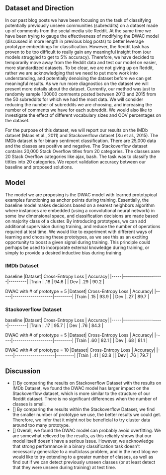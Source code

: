 ## Dataset and Direction
In our past blog posts we have been focusing on the task of classifying potentially previously unseen communities (subreddits) 
on a  dataset made up of comments from the social media site Reddit. At the same time we have been trying to gauge the
effectiveness of modifying the DWAC model (discussed in more length in previous blog posts) to better leverage prototype
embeddings for classification. However, the Reddit task has proven to be too difficult to really gain any meaningful insight
from (our models struggled to get to 5% accuracy). Therefore, we have decided to temporarily move away from the Reddit data
and test our model on easier, more standardized datasets. To be clear, we are not giving up on Reddit, rather we are 
acknowledging that we need to put more work into understanding, and potentially denoising the dataset before we can get
meaningful results. As we run more diagnostics on the dataset we will present more details about the dataset. Currently, our method was just to randomly sample 100000 comments posted between 2013 and 2015 from the 50 subreddits for which we had the most data. We will consider reducing the number of subreddits we are choosing, and increasing the number of comments we have for each subreddit. We would also like to investigate the effect of different vocabulary sizes and OOV percentages on the dataset. 

For the purpose of this dataset, we will report our results on the IMDb dataset (Maas et al., 2011) and Stackoverflow dataset (Xu et al., 2015). The IMDb dataset is for binary sentiment classification. There are 25,000 data and the classes are positive and negative. The Stackoverflow dataset contains 20,000 Stack Overflow titles from 20 categories. The classes aare 20 Stack Overflow categories like ajax, bash. The task was to classify the tittles into 20 categories. We report validation accuracy between our baseline and proposed solutions.


## Model
The model we are proposing is the DWAC model with learned prototypical examples functioning as anchor points during training.
Essentially, the baseline model makes decisions based on a nearest neighbors algorithm where instances are embedded (using a convolutional neural network) in some low dimensional space, and classification decisions are made based on majority class of a cluster. By introducing prototypes, we can add additional supervision during training, and reduce the number of operations required at test time. We would like to experiment with different ways of learning and choosing these prototypes, as we see this as an exciting opportunity to boost a given signal during training. This principle could perhaps be used to incorporate external knowledge during training, or simply to provide a desired inductive bias during training.

### IMDb Dataset
baseline
|Dataset| Cross-Entropy Loss | Accuracy|
|-----|--------------------|---------|
|Train     | .18        |  94.6   |
| Dev |   .29  |   90.2  |

DWAC with # of prototype = 5
|Dataset| Cross-Entropy Loss | Accuracy|
|-----|--------------------|---------|
|Train     | .15        |  93.9   |
| Dev |   .27  |   89.7  |

### Stackoverflow Dataset
baseline
|Dataset| Cross-Entropy Loss | Accuracy|
|-----|--------------------|---------|
|Train     | .17        |  95.7   |
| Dev |   .76  |   84.3  |

DWAC with # of prototype = 5
|Dataset| Cross-Entropy Loss | Accuracy|
|-----|--------------------|---------|
|Train     | .60        |  82.1   |
| Dev |   .68  |   81.1  |

DWAC with # of prototype = 10
|Dataset| Cross-Entropy Loss | Accuracy|
|-----|--------------------|---------|
|Train     | .41        |  82.8   |
| Dev |   .76  |   79.7  |


## Discussion
- [] By comparing the results on Stackoverflow Dataset with the results on IMDb Dataset, we found the DWAC model has larger impact on the Stackoverflow dataset, which is more similar to the structure of our Reddit dataset. There is no significant differences when the number of classes is small.
- [] By comparing the results within the Stackoverflow Dataset, we find the smaller number of prototype we use, the better results we could get. Therefore, we infer that it might not be beneficial to try cluster data around too many prototype.
- [] Overall, we found the DWAC model can probably avoid overfitting. 
We are somewhat relieved by the results, as this reliably shows that our model itself doesn't have a serious issue. However,
we acknowledge that strong performance in a binary classification task doesn't necessarily generalize to a multiclass problem, and in the next blog we would like to try extending to a greater number of classes, as well as find out if we can detect previously unseen classes (or at least detect that they were unseen during training) at test time.

